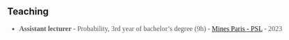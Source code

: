 <h1 id="teaching"></h1>

<h2 style="margin: 60px 0px 10px;">Teaching</h2>

<div style="width: 1300px; font: 16.0px/1.5 Crimson Pro, serif; color: #595959; font-weight: 400;">
<ul>
  <li>
    <strong>Assistant lecturer</strong> - Probability, 3rd year of bachelor’s degree (9h) - <a href="https://www.minesparis.psl.eu/">Mines Paris - PSL</a> - 2023
  </li>
</ul>
</div>

